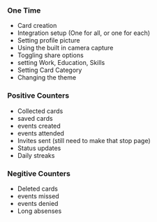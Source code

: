 ### One Time

* Card creation
* Integration setup (One for all, or one for each)
* Setting profile picture
* Using the built in camera capture
* Toggling share options
* setting Work, Education, Skills
* Setting Card Category
* Changing the theme



### Positive Counters

* Collected cards
* saved cards
* events created
* events attended
* Invites sent (still need to make that stop page)
* Status updates
* Daily streaks


### Negitive Counters

* Deleted cards
* events missed
* events denied
* Long absenses 



